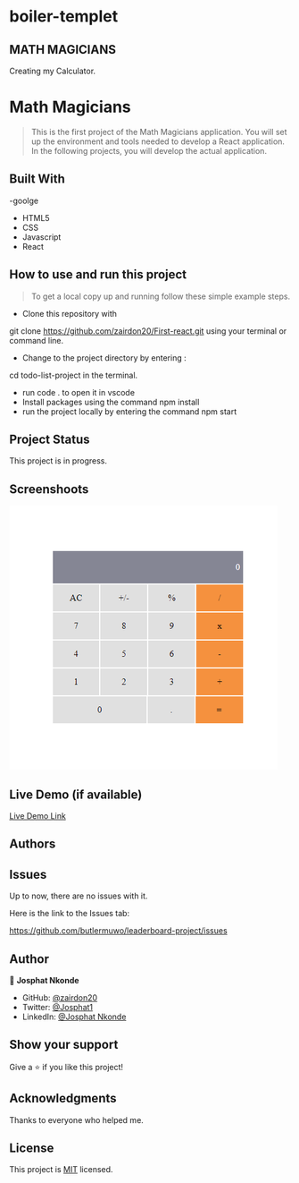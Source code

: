 # boiler-templet

## MATH MAGICIANS

Creating my Calculator.

# Math Magicians
> This is the first project of the Math Magicians application. You will set up the environment and tools needed to develop a React application. In the following projects, you will develop the actual application.

## Built With
-goolge
- HTML5
- CSS
- Javascript
- React

## How to use and run this project

>To get a local copy up and running follow these simple example steps.

- Clone this repository with

git clone https://github.com/zairdon20/First-react.git using your terminal or command line.

- Change to the project directory by entering :

cd todo-list-project in the terminal.

- run code . to open it in vscode
- Install packages using the command npm install
- run the project locally by entering the command npm start



## Project Status
This project is in progress.

## Screenshoots
![screenshot](src\assets\calculatorpic.png)
## Live Demo (if available)

[Live Demo Link](https://livedemo.com)
## Authors

## Issues

Up to now, there are no issues with it.

Here is the link to the Issues tab:

https://github.com/butlermuwo/leaderboard-project/issues

## Author

👤 **Josphat Nkonde**

- GitHub: [@zairdon20](https://github.com/zairdon20)
- Twitter: [@Josphat1](https://twitter.com/Josphat1)
- LinkedIn: [@Josphat Nkonde](https://www.linkedin.com/in/josphat-nkonde-092510183/)

## Show your support

Give a ⭐️ if you like this project!

## Acknowledgments

Thanks to everyone who helped me.

## License
This project is [MIT](./MIT.md) licensed.
